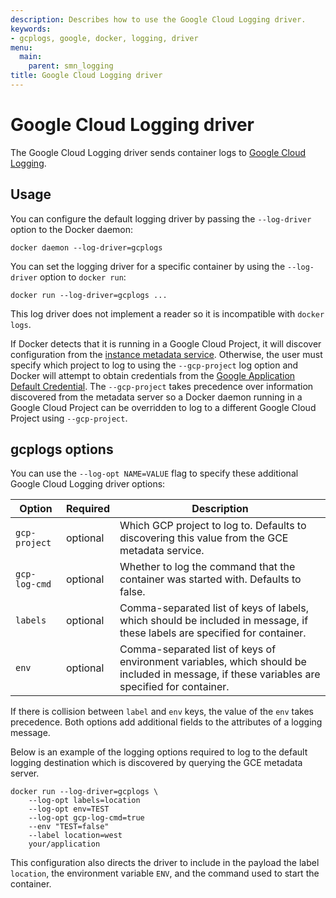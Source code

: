 ```yaml
---
description: Describes how to use the Google Cloud Logging driver.
keywords:
- gcplogs, google, docker, logging, driver
menu:
  main:
    parent: smn_logging
title: Google Cloud Logging driver
---
```


# Google Cloud Logging driver

The Google Cloud Logging driver sends container logs to <a href="https://cloud.google.com/logging/docs/" target="_blank">Google Cloud
Logging</a>.

## Usage

You can configure the default logging driver by passing the `--log-driver`
option to the Docker daemon:

    docker daemon --log-driver=gcplogs

You can set the logging driver for a specific container by using the
`--log-driver` option to `docker run`:

    docker run --log-driver=gcplogs ...

This log driver does not implement a reader so it is incompatible with
`docker logs`.

If Docker detects that it is running in a Google Cloud Project, it will discover configuration
from the <a href="https://cloud.google.com/compute/docs/metadata" target="_blank">instance metadata service</a>.
Otherwise, the user must specify which project to log to using the `--gcp-project`
log option and Docker will attempt to obtain credentials from the
<a href="https://developers.google.com/identity/protocols/application-default-credentials" target="_blank">Google Application Default Credential</a>.
The `--gcp-project` takes precedence over information discovered from the metadata server
so a Docker daemon running in a Google Cloud Project can be overridden to log to a different
Google Cloud Project using `--gcp-project`.

## gcplogs options

You can use the `--log-opt NAME=VALUE` flag to specify these additional Google
Cloud Logging driver options:

| Option                      | Required | Description                                                                                                                                 |
|-----------------------------|----------|---------------------------------------------------------------------------------------------------------------------------------------------|
| `gcp-project`               | optional | Which GCP project to log to. Defaults to discovering this value from the GCE metadata service.                                              |
| `gcp-log-cmd`               | optional | Whether to log the command that the container was started with. Defaults to false.                                                          |
| `labels`                    | optional | Comma-separated list of keys of labels, which should be included in message, if these labels are specified for container.                   |
| `env`                       | optional | Comma-separated list of keys of environment variables, which should be included in message, if these variables are specified for container. |

If there is collision between `label` and `env` keys, the value of the `env`
takes precedence. Both options add additional fields to the attributes of a
logging message.

Below is an example of the logging options required to log to the default
logging destination which is discovered by querying the GCE metadata server.

    docker run --log-driver=gcplogs \
        --log-opt labels=location
        --log-opt env=TEST
        --log-opt gcp-log-cmd=true
        --env "TEST=false"
        --label location=west
        your/application

This configuration also directs the driver to include in the payload the label
`location`, the environment variable `ENV`, and the command used to start the
container.
